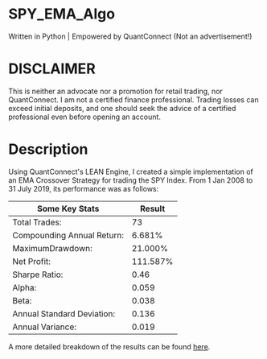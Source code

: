 # SPY_EMA_Algo
Written in Python | Empowered by QuantConnect (Not an advertisement!)

# DISCLAIMER
This is neither an advocate nor a promotion for retail trading, nor QuantConnect. I am not a certified finance professional. Trading losses can exceed initial deposits, and one should seek the advice of a certified professional even before opening an account.

# Description
Using QuantConnect's LEAN Engine, I created a simple implementation of an EMA Crossover Strategy for trading the SPY Index. From 1 Jan 2008 to 31 July 2019, its performance was as follows:


|Some Key Stats             |Result   |
| ---                       | ---     |
|Total Trades:              | 73      |
|Compounding Annual Return: | 6.681%  |
|MaximumDrawdown:           | 21.000% |
|Net Profit:                | 111.587%|
|Sharpe Ratio:              | 0.46    |
|Alpha:                     | 0.059   |
|Beta:                      | 0.038   |
|Annual Standard Deviation: | 0.136   |
|Annual Variance:           | 0.019   |


A more detailed breakdown of the results can be found [here](https://www.quantconnect.com/terminal/processCache/?request=embedded_backtest_d7a8213076d4e559d0911a12d25ef6d3.html).

